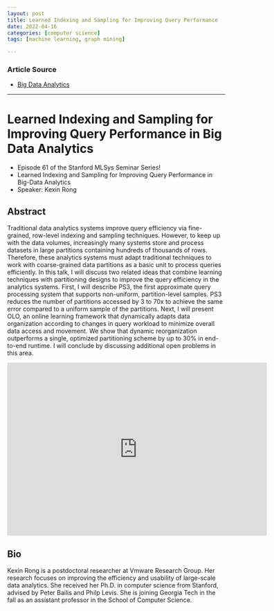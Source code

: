 ```yaml
---
layout: post
title: Learned Indexing and Sampling for Improving Query Performance
date: 2022-04-16
categories: [computer science]
tags: [machine learning, graph mining]

---
```


### Article Source

* [Big Data Analytics](https://www.youtube.com/watch?v=c_AUuTuPA5k)


---

# Learned Indexing and Sampling for Improving Query Performance in Big Data Analytics

* Episode 61 of the Stanford MLSys Seminar Series!
* Learned Indexing and Sampling for Improving Query Performance in Big-Data Analytics
* Speaker: Kexin Rong

## Abstract

Traditional data analytics systems improve query efficiency via fine-grained, row-level indexing and sampling techniques. However, to keep up with the data volumes, increasingly many systems store and process datasets in large partitions containing hundreds of thousands of rows. Therefore, these analytics systems must adapt traditional techniques to work with coarse-grained data partitions as a basic unit to process queries efficiently. In this talk, I will discuss two related ideas that combine learning techniques with partitioning designs to improve the query efficiency in the analytics systems. First, I will describe PS3, the first approximate query processing system that supports non-uniform, partition-level samples. PS3 reduces the number of partitions accessed by 3 to 70x to achieve the same error compared to a uniform sample of the partitions. Next, I will present OLO, an online learning framework that dynamically adapts data organization according to changes in query workload to minimize overall data access and movement. We show that dynamic reorganization outperforms a single, optimized partitioning scheme by up to 30% in end-to-end runtime. I will conclude by discussing additional open problems in this area.


<iframe width="600" height="400" src="https://www.youtube.com/embed/sHmpMoaodng" title="YouTube video player" frameborder="0" allow="accelerometer; autoplay; clipboard-write; encrypted-media; gyroscope; picture-in-picture" allowfullscreen></iframe>


## Bio
Kexin Rong is a postdoctoral researcher at Vmware Research Group. Her research focuses on improving the efficiency and usability of large-scale data analytics. She received her Ph.D. in computer science from Stanford, advised by Peter Bailis and Philp Levis. She is joining Georgia Tech in the fall as an assistant professor in the School of Computer Science.